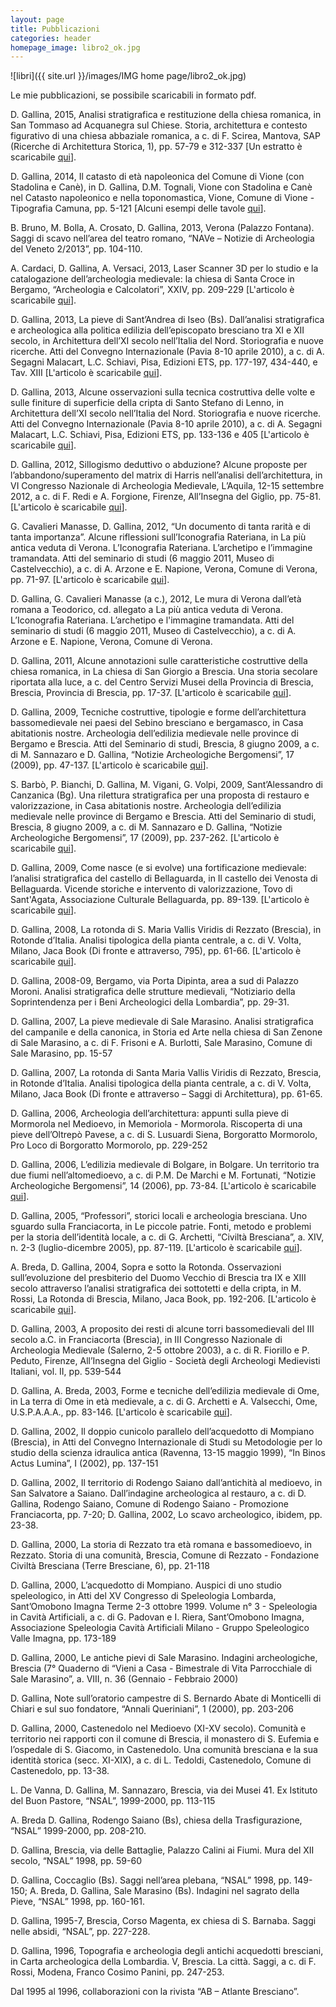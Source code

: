 ```yaml
---
layout: page
title: Pubblicazioni
categories: header
homepage_image: libro2_ok.jpg
---
```


![libri]({{ site.url }}/images/IMG home page/libro2_ok.jpg) 

Le mie pubblicazioni, se possibile scaricabili in formato pdf.

D. Gallina, 2015, Analisi stratigrafica e restituzione della chiesa romanica, in San Tommaso ad Acquanegra sul Chiese. Storia, architettura e contesto figurativo di una chiesa abbaziale romanica, a c. di F. Scirea, Mantova, SAP (Ricerche di Architettura Storica, 1), pp. 57-79 e 312-337 \[Un estratto è scaricabile [qui](https://www.academia.edu/16697208/Analisi_stratigrafica_e_restituzione_della_chiesa_romanica_in_San_Tommaso_ad_Acquanegra_sul_Chiese._Storia_architettura_e_contesto_figurativo_di_una_chiesa_abbaziale_romanica_a_c._di_F._Scirea_Mantova_SAP_Ricerche_di_Architettura_Storica_1_pp._57-79_e_312-337)\].

D. Gallina, 2014, Il catasto di età napoleonica del Comune di Vione (con Stadolina e Canè), in D. Gallina, D.M. Tognali, Vione con Stadolina e Canè nel Catasto napoleonico e nella toponomastica, Vione, Comune di Vione - Tipografia Camuna, pp. 5-121 \[Alcuni esempi delle tavole [qui](http://dariogallina.it/2d/55-catasti-storici.html)\]. 

B. Bruno, M. Bolla, A. Crosato, D. Gallina, 2013, Verona (Palazzo Fontana). Saggi di scavo nell’area del teatro romano, “NAVe – Notizie di Archeologia del Veneto 2/2013”, pp. 104-110.

A. Cardaci, D. Gallina, A. Versaci, 2013, Laser Scanner 3D per lo studio e la catalogazione dell’archeologia medievale: la chiesa di Santa Croce in Bergamo, “Archeologia e Calcolatori”, XXIV, pp. 209-229 \[L'articolo è scaricabile [qui](https://www.academia.edu/6774894/A._Cardaci_D._Gallina_A._Versaci_Laser_Scanner_3D_per_lo_studio_e_la_catalogazione_dellarcheologia_medievale_la_chiesa_di_Santa_Croce_in_Bergamo)\].

D. Gallina, 2013, La pieve di Sant’Andrea di Iseo (Bs). Dall’analisi stratigrafica e archeologica alla politica edilizia dell’episcopato bresciano tra XI e XII secolo, in Architettura dell’XI secolo nell’Italia del Nord. Storiografia e nuove ricerche. Atti del Convegno Internazionale (Pavia 8-10 aprile 2010), a c. di A. Segagni Malacart, L.C. Schiavi, Pisa, Edizioni ETS, pp. 177-197, 434-440, e Tav. XIII \[L'articolo è scaricabile [qui](https://www.academia.edu/6838159/D._GALLINA_2013_La_pieve_di_Sant_Andrea_di_Iseo_Bs_._Dall_analisi_stratigrafica_e_archeologica_alla_politica_edilizia_dell_episcopato_bresciano_tra_XI_e_XII_secolo)\].

D. Gallina, 2013, Alcune osservazioni sulla tecnica costruttiva delle volte e sulle finiture di superficie della cripta di Santo Stefano di Lenno, in Architettura dell’XI secolo nell’Italia del Nord. Storiografia e nuove ricerche. Atti del Convegno Internazionale (Pavia 8-10 aprile 2010), a c. di A. Segagni Malacart, L.C. Schiavi, Pisa, Edizioni ETS, pp. 133-136 e 405 \[L'articolo è scaricabile [qui](https://www.academia.edu/6838154/D._GALLINA_2013_Alcune_osservazioni_sulla_tecnica_costruttiva_delle_volte_e_sulle_finiture_di_superficie_della_cripta_di_Santo_Stefano_di_Lenno)\].

D. Gallina, 2012, Sillogismo deduttivo o abduzione? Alcune proposte per l’abbandono/superamento del matrix di Harris nell’analisi dell’architettura, in VI Congresso Nazionale di Archeologia Medievale, L’Aquila, 12-15 settembre 2012, a c. di F. Redi e A. Forgione, Firenze, All’Insegna del Giglio, pp. 75-81. \[L'articolo è scaricabile [qui](http://unicatt.academia.edu/DarioGallina)\].

G. Cavalieri Manasse, D. Gallina, 2012, “Un documento di tanta rarità e di tanta importanza”. Alcune riflessioni sull’Iconografia Rateriana, in La più antica veduta di Verona. L’Iconografia Rateriana. L’archetipo e l’immagine tramandata. Atti del seminario di studi (6 maggio 2011, Museo di Castelvecchio), a c. di A. Arzone e E. Napione, Verona, Comune di Verona, pp. 71-97. \[L'articolo è scaricabile [qui](http://unicatt.academia.edu/DarioGallina)\].

D. Gallina, G. Cavalieri Manasse (a c.), 2012, Le mura di Verona dall’età romana a Teodorico, cd. allegato a La più antica veduta di Verona. L’Iconografia Rateriana. L’archetipo e l'immagine tramandata. Atti del seminario di studi (6 maggio 2011, Museo di Castelvecchio), a c. di A. Arzone e E. Napione, Verona, Comune di Verona.

D. Gallina, 2011, Alcune annotazioni sulle caratteristiche costruttive della chiesa romanica, in La chiesa di San Giorgio a Brescia. Una storia secolare riportata alla luce, a c. del Centro Servizi Musei della Provincia di Brescia, Brescia, Provincia di Brescia, pp. 17-37. \[L'articolo è scaricabile [qui](http://unicatt.academia.edu/DarioGallina)\].

D. Gallina, 2009, Tecniche costruttive, tipologie e forme dell’architettura bassomedievale nei paesi del Sebino bresciano e bergamasco, in Casa abitationis nostre. Archeologia dell’edilizia medievale nelle province di Bergamo e Brescia. Atti del Seminario di studi, Brescia, 8 giugno 2009, a c. di M. Sannazaro e D. Gallina, “Notizie Archeologiche Bergomensi”, 17 (2009), pp. 47-137. \[L'articolo è scaricabile [qui](http://unicatt.academia.edu/DarioGallina)\].

S. Barbò, P. Bianchi, D. Gallina, M. Vigani, G. Volpi, 2009, Sant’Alessandro di Canzanica (Bg). Una rilettura stratigrafica per una proposta di restauro e valorizzazione, in Casa abitationis nostre. Archeologia dell’edilizia medievale nelle province di Bergamo e Brescia. Atti del Seminario di studi, Brescia, 8 giugno 2009, a c. di M. Sannazaro e D. Gallina, “Notizie Archeologiche Bergomensi”, 17 (2009), pp. 237-262. \[L'articolo è scaricabile [qui](http://unicatt.academia.edu/DarioGallina)\].

D. Gallina, 2009, Come nasce (e si evolve) una fortificazione medievale: l’analisi stratigrafica del castello di Bellaguarda, in Il castello dei Venosta di Bellaguarda. Vicende storiche e intervento di valorizzazione, Tovo di Sant'Agata, Associazione Culturale Bellaguarda, pp. 89-139. \[L'articolo è scaricabile [qui](http://unicatt.academia.edu/DarioGallina)\].

D. Gallina, 2008, La rotonda di S. Maria Vallis Viridis di Rezzato (Brescia), in Rotonde d’Italia. Analisi tipologica della pianta centrale, a c. di V. Volta, Milano, Jaca Book (Di fronte e attraverso, 795), pp. 61-66. \[L'articolo è scaricabile [qui](http://unicatt.academia.edu/DarioGallina)\].

D. Gallina, 2008-09, Bergamo, via Porta Dipinta, area a sud di Palazzo Moroni. Analisi stratigrafica delle strutture medievali, “Notiziario della Soprintendenza per i Beni Archeologici della Lombardia”, pp. 29-31.

D. Gallina, 2007, La pieve medievale di Sale Marasino. Analisi stratigrafica del campanile e della canonica, in Storia ed Arte nella chiesa di San Zenone di Sale Marasino, a c. di F. Frisoni e A. Burlotti, Sale Marasino, Comune di Sale Marasino, pp. 15-57

D. Gallina, 2007, La rotonda di Santa Maria Vallis Viridis di Rezzato, Brescia, in Rotonde d’Italia. Analisi tipologica della pianta centrale, a c. di V. Volta, Milano, Jaca Book (Di fronte e attraverso – Saggi di Architettura), pp. 61-65.

D. Gallina, 2006, Archeologia dell’architettura: appunti sulla pieve di Mormorola nel Medioevo, in Memoriola - Mormorola. Riscoperta di una pieve dell’Oltrepò Pavese, a c. di S. Lusuardi Siena, Borgoratto Mormorolo, Pro Loco di Borgoratto Mormorolo, pp. 229-252

D. Gallina, 2006, L’edilizia medievale di Bolgare, in Bolgare. Un territorio tra due fiumi nell’altomedioevo, a c. di P.M. De Marchi e M. Fortunati, “Notizie Archeologiche Bergomensi”, 14 (2006), pp. 73-84. \[L'articolo è scaricabile [qui](http://unicatt.academia.edu/DarioGallina)\].

D. Gallina, 2005, “Professori”, storici locali e archeologia bresciana. Uno sguardo sulla Franciacorta, in Le piccole patrie. Fonti, metodo e problemi per la storia dell’identità locale, a c. di G. Archetti, “Civiltà Bresciana”, a. XIV, n. 2-3 (luglio-dicembre 2005), pp. 87-119. \[L'articolo è scaricabile [qui](http://unicatt.academia.edu/DarioGallina)\].

A. Breda, D. Gallina, 2004, Sopra e sotto la Rotonda. Osservazioni sull’evoluzione del presbiterio del Duomo Vecchio di Brescia tra IX e XIII secolo attraverso l’analisi stratigrafica dei sottotetti e della cripta, in M. Rossi, La Rotonda di Brescia, Milano, Jaca Book, pp. 192-206. \[L'articolo è scaricabile [qui](http://unicatt.academia.edu/DarioGallina)\].

D. Gallina, 2003, A proposito dei resti di alcune torri bassomedievali del III secolo a.C. in Franciacorta (Brescia), in III Congresso Nazionale di Archeologia Medievale (Salerno, 2-5 ottobre 2003), a c. di R. Fiorillo e P. Peduto, Firenze, All’Insegna del Giglio - Società degli Archeologi Medievisti Italiani, vol. II, pp. 539-544

D. Gallina, A. Breda, 2003, Forme e tecniche dell’edilizia medievale di Ome, in La terra di Ome in età medievale, a c. di G. Archetti e A. Valsecchi, Ome, U.S.P.A.A.A., pp. 83-146. \[L'articolo è scaricabile [qui](http://unicatt.academia.edu/DarioGallina)\].

D. Gallina, 2002, Il doppio cunicolo parallelo dell’acquedotto di Mompiano (Brescia), in Atti del Convegno Internazionale di Studi su Metodologie per lo studio della scienza idraulica antica (Ravenna, 13-15 maggio 1999), “In Binos Actus Lumina”, I (2002), pp. 137-151

D. Gallina, 2002, Il territorio di Rodengo Saiano dall’antichità al medioevo, in San Salvatore a Saiano. Dall’indagine archeologica al restauro, a c. di D. Gallina, Rodengo Saiano, Comune di Rodengo Saiano - Promozione Franciacorta, pp. 7-20; D. Gallina, 2002, Lo scavo archeologico, ibidem, pp. 23-38.

D. Gallina, 2000, La storia di Rezzato tra età romana e bassomedioevo, in Rezzato. Storia di una comunità, Brescia, Comune di Rezzato - Fondazione Civiltà Bresciana (Terre Bresciane, 6), pp. 21-118

D. Gallina, 2000, L’acquedotto di Mompiano. Auspici di uno studio speleologico, in Atti del XV Congresso di Speleologia Lombarda, Sant’Omobono Imagna Terme 2-3 ottobre 1999. Volume n° 3 - Speleologia in Cavità Artificiali, a c. di G. Padovan e I. Riera, Sant’Omobono Imagna, Associazione Speleologia Cavità Artificiali Milano - Gruppo Speleologico Valle Imagna, pp. 173-189

D. Gallina, 2000, Le antiche pievi di Sale Marasino. Indagini archeologiche, Brescia (7° Quaderno di “Vieni a Casa - Bimestrale di Vita Parrocchiale di Sale Marasino”, a. VIII, n. 36 (Gennaio - Febbraio 2000)

D. Gallina, Note sull’oratorio campestre di S. Bernardo Abate di Monticelli di Chiari e sul suo fondatore, “Annali Queriniani”, 1 (2000), pp. 203-206

D. Gallina, 2000, Castenedolo nel Medioevo (XI-XV secolo). Comunità e territorio nei rapporti con il comune di Brescia, il monastero di S. Eufemia e l’ospedale di S. Giacomo, in Castenedolo. Una comunità bresciana e la sua identità storica (secc. XI-XIX), a c. di L. Tedoldi, Castenedolo, Comune di Castenedolo, pp. 13-38.

L. De Vanna, D. Gallina, M. Sannazaro, Brescia, via dei Musei 41. Ex Istituto del Buon Pastore, “NSAL”, 1999-2000, pp. 113-115

A. Breda D. Gallina, Rodengo Saiano (Bs), chiesa della Trasfigurazione, “NSAL” 1999-2000, pp. 208-210.

D. Gallina, Brescia, via delle Battaglie, Palazzo Calini ai Fiumi. Mura del XII secolo, “NSAL” 1998, pp. 59-60

D. Gallina, Coccaglio (Bs). Saggi nell’area plebana, “NSAL” 1998, pp. 149-150; A. Breda, D. Gallina, Sale Marasino (Bs). Indagini nel sagrato della Pieve, “NSAL” 1998, pp. 160-161.

D. Gallina, 1995-7, Brescia, Corso Magenta, ex chiesa di S. Barnaba. Saggi nelle absidi, “NSAL”, pp. 227-228.

D. Gallina, 1996, Topografia e archeologia degli antichi acquedotti bresciani, in Carta archeologica della Lombardia. V, Brescia. La città. Saggi, a c. di F. Rossi, Modena, Franco Cosimo Panini, pp. 247-253.

Dal 1995 al 1996, collaborazioni con la rivista “AB – Atlante Bresciano”.
